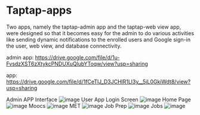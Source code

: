 # Taptap-apps
Two apps, namely the taptap-admin app and the taptap-web view app, were designed so that it becomes easy for the admin to do various activities like sending dynamic notifications to the enrolled users and Google sign-in the user, web view, and database connectivity.

admin app: 
https://drive.google.com/file/d/1u-FvsdzXST6zXtykcPNDUXuQlubYToqw/view?usp=sharing


app:
https://drive.google.com/file/d/1fCeTlJ_D3JCHlR1Ll3y__5iL0GkiWdt8/view?usp=sharing

Admin APP Interface
![image](https://github.com/sushmakoteswari/Taptap-apps/assets/93698513/7585da24-e1d6-441a-9413-a8e9f21f5032)
User App
Login Screen
![image](https://github.com/sushmakoteswari/Taptap-apps/assets/93698513/8ad93eca-c485-4e8f-8bda-48083a6c6d05)
Home Page
![image](https://github.com/sushmakoteswari/Taptap-apps/assets/93698513/f9efecc6-d1e9-44ac-ab6f-c18c7db44b7c)
Moocs
![image](https://github.com/sushmakoteswari/Taptap-apps/assets/93698513/021aaad7-1d45-4dec-94a7-f747abc7b972)
MET
![image](https://github.com/sushmakoteswari/Taptap-apps/assets/93698513/5f90d60e-cd7c-461c-87a2-e66705d8c3f4)
Job Prep
![image](https://github.com/sushmakoteswari/Taptap-apps/assets/93698513/9bdaf260-7bbb-4e8e-875c-7e05a8ffb488)
Jobs
![image](https://github.com/sushmakoteswari/Taptap-apps/assets/93698513/6841f2a8-79dd-4dca-a281-a4955ad9ac2a)






